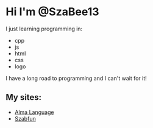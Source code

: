 # Hi I'm @SzaBee13

I just learning programming in:
- cpp
- js
- html
- css
- logo

I have a long road to programming and I can't wait for it!
## My sites:
- [Alma Language](https://almalang.pages.dev)
- [Szabfun](https://szabfun.pages.dev)
